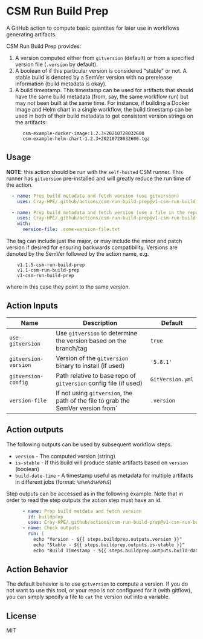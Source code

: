 # CSM Run Build Prep

A GitHub action to compute basic quantites for later use in workflows generating
artifacts.

CSM Run Build Prep provides:

1. A version computed either from `gitversion` (default) or from a specified
   version file (`.version` by default).
2. A boolean of if this particular version is considered "stable" or not. A
   stable build is denoted by a SemVer version with no prerelease information
   (build metadata is okay).
3. A build timestamp. This timestamp can be used for artifacts that should have
   the same build metadata (from, say, the same workflow run) but may not been
   built at the same time. For instance, if building a Docker image and Helm
   chart in a single workflow, the build timestamp can be used in both of their
   build metadata to get consistent version strings on the artifacts:

```
      csm-example-docker-image:1.2.3+20210728032600
      csm-example-helm-chart-1.2.3+20210728032600.tgz
```

## Usage

**NOTE**: this action should be run with the `self-hosted` CSM runner. This
runner has `gitversion` pre-installed and will greatly reduce the run time
of the action.

```yaml
  - name: Prep build metadata and fetch version (use gitversion)
    uses: Cray-HPE/.github/actions/csm-run-build-prep@v1-csm-run-build-prep

  - name: Prep build metadata and fetch version (use a file in the repo)
    uses: Cray-HPE/.github/actions/csm-run-build-prep@v1-csm-run-build-prep
    with:
      version-file: .some-version-file.txt
```
The tag can include just the major, or may include the minor and patch version
if desired for ensuring backwards compatibility. Versions are denoted by the
SemVer followed by the action name, e.g.

```
    v1.1.5-csm-run-build-prep
    v1.1-csm-run-build-prep
    v1-csm-run-build-prep
```
where in this case they point to the same version.


## Action Inputs

| Name | Description | Default |
| --- | --- | --- |
| `use-gitversion` | Use `gitversion` to determine the version based on the branch/tag | `true` |
| `gitversion-version` | Version of the `gitversion` binary to install (if used) | `'5.8.1'`
| `gitversion-config` | Path relative to base repo of `gitversion` config file (if used) | `GitVersion.yml` |
| `version-file` | If not using `gitversion`, the path of the file to grab the SemVer version from` | `.version` |

## Action outputs

The following outputs can be used by subsequent workflow steps.

- `version` - The computed version (string)
- `is-stable` - If this build will produce stable artifacts based on `version` (boolean)
- `build-date-time` - A timestamp useful as metadata for multiple artifacts in different jobs (format: `%Y%m%d%H%M%S`)

Step outputs can be accessed as in the following example.
Note that in order to read the step outputs the action step must have an id.

```yml
      - name: Prep build metdata and fetch version
        id: buildprep
        uses: Cray-HPE/.github/actions/csm-run-build-prep@v1-csm-run-build-prep
      - name: Check outputs
        run: |
          echo "Version - ${{ steps.buildprep.outputs.version }}"
          echo "Stable - ${{ steps.buildprep.outputs.is-stable }}"
          echo "Build Timestamp - ${{ steps.buildprep.outputs.build-date-time }}"
```

## Action Behavior

The default behavior is to use `gitversion` to compute a version. If you do not
want to use this tool, or your repo is not configured for it (with gitflow),
you can simply specify a file to `cat` the version out into a variable.

## License

MIT
